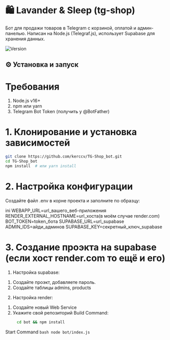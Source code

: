 # 🛍️ Lavander & Sleep (tg-shop)

Бот для продажи товаров в Telegram с корзиной, оплатой и админ-панелью.
Написан на Node.js (Telegraf.js), использует Supabase для хранения данных.

![Version](https://img.shields.io/badge/version-1.0-violet) 

## ⚙️ Установка и запуск

# Требования
1. Node.js v16+
2. npm или yarn
3. Telegram Bot Token (получить у @BotFather)

# 1. Клонирование и установка зависимостей
   ```bash
git clone https://github.com/kerccv/TG-Shop_bot.git
cd TG-Shop_bot
npm install  # или yarn install
   ```

# 2. Настройка конфигурации
Создайте файл .env в корне проекта и заполните по образцу:

ini
WEBAPP_URL=url_вашего_веб-приложения
RENDER_EXTERNAL_HOSTNAME=url_хоста(в моём случае render.com)
BOT_TOKEN=token_бота
SUPABASE_URL=url_supabase
ADMIN_IDS=айди_админов
SUPABASE_KEY=секретный_ключ_supabase

# 3. Создание проэкта на supabase (если хост render.com то ещё и его)
1. Настройка supabase:
  1) Создайте проэкт, добавляете пароль.
  2) Создайте таблицы admins, products
     
2. Настройка render:
  1) Создайте новый Web Service
  2) Укажите свой репозиторий
Build Command:
```bash
     cd bot && npm install
   ```

Start Command
        ```bash
     node bot/index.js
        ```
